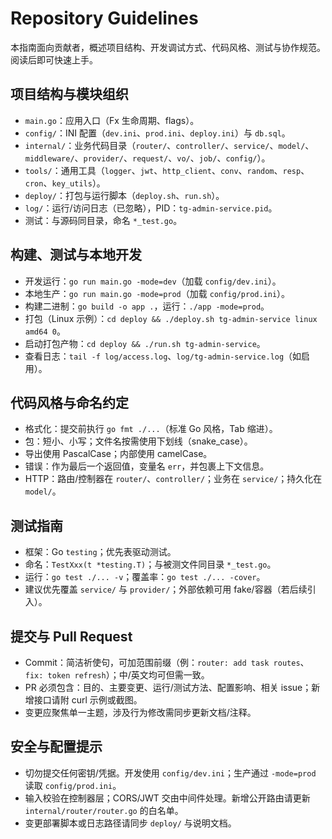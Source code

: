 # Repository Guidelines

本指南面向贡献者，概述项目结构、开发调试方式、代码风格、测试与协作规范。阅读后即可快速上手。

## 项目结构与模块组织
- `main.go`：应用入口（Fx 生命周期、flags）。
- `config/`：INI 配置（`dev.ini`、`prod.ini`、`deploy.ini`）与 `db.sql`。
- `internal/`：业务代码目录（`router/`、`controller/`、`service/`、`model/`、`middleware/`、`provider/`、`request/`、`vo/`、`job/`、`config/`）。
- `tools/`：通用工具（`logger`、`jwt`、`http_client`、`conv`、`random`、`resp`、`cron`、`key_utils`）。
- `deploy/`：打包与运行脚本（`deploy.sh`、`run.sh`）。
- `log/`：运行/访问日志（已忽略），PID：`tg-admin-service.pid`。
- 测试：与源码同目录，命名 `*_test.go`。

## 构建、测试与本地开发
- 开发运行：`go run main.go -mode=dev`（加载 `config/dev.ini`）。
- 本地生产：`go run main.go -mode=prod`（加载 `config/prod.ini`）。
- 构建二进制：`go build -o app .`，运行：`./app -mode=prod`。
- 打包（Linux 示例）：`cd deploy && ./deploy.sh tg-admin-service linux amd64 0`。
- 启动打包产物：`cd deploy && ./run.sh tg-admin-service`。
- 查看日志：`tail -f log/access.log`、`log/tg-admin-service.log`（如启用）。

## 代码风格与命名约定
- 格式化：提交前执行 `go fmt ./...`（标准 Go 风格，Tab 缩进）。
- 包：短小、小写；文件名按需使用下划线（snake_case）。
- 导出使用 PascalCase；内部使用 camelCase。
- 错误：作为最后一个返回值，变量名 `err`，并包裹上下文信息。
- HTTP：路由/控制器在 `router/`、`controller/`；业务在 `service/`；持久化在 `model/`。

## 测试指南
- 框架：Go `testing`；优先表驱动测试。
- 命名：`TestXxx(t *testing.T)`；与被测文件同目录 `*_test.go`。
- 运行：`go test ./... -v`；覆盖率：`go test ./... -cover`。
- 建议优先覆盖 `service/` 与 `provider/`；外部依赖可用 fake/容器（若后续引入）。

## 提交与 Pull Request
- Commit：简洁祈使句，可加范围前缀（例：`router: add task routes`、`fix: token refresh`）；中/英文均可但需一致。
- PR 必须包含：目的、主要变更、运行/测试方法、配置影响、相关 issue；新增接口请附 curl 示例或截图。
- 变更应聚焦单一主题，涉及行为修改需同步更新文档/注释。

## 安全与配置提示
- 切勿提交任何密钥/凭据。开发使用 `config/dev.ini`；生产通过 `-mode=prod` 读取 `config/prod.ini`。
- 输入校验在控制器层；CORS/JWT 交由中间件处理。新增公开路由请更新 `internal/router/router.go` 的白名单。
- 变更部署脚本或日志路径请同步 `deploy/` 与说明文档。

